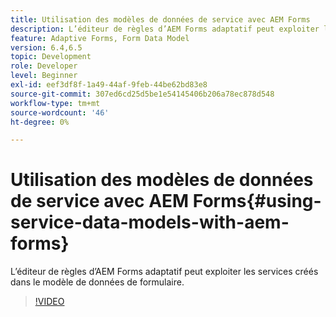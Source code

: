 ```yaml
---
title: Utilisation des modèles de données de service avec AEM Forms
description: L’éditeur de règles d’AEM Forms adaptatif peut exploiter les services créés dans le modèle de données de formulaire.
feature: Adaptive Forms, Form Data Model
version: 6.4,6.5
topic: Development
role: Developer
level: Beginner
exl-id: eef3df8f-1a49-44af-9feb-44be62bd83e8
source-git-commit: 307ed6cd25d5be1e54145406b206a78ec878d548
workflow-type: tm+mt
source-wordcount: '46'
ht-degree: 0%

---
```


# Utilisation des modèles de données de service avec AEM Forms{#using-service-data-models-with-aem-forms}

L’éditeur de règles d’AEM Forms adaptatif peut exploiter les services créés dans le modèle de données de formulaire.

>[!VIDEO](https://video.tv.adobe.com/v/17739/?quality=9&learn=on)
